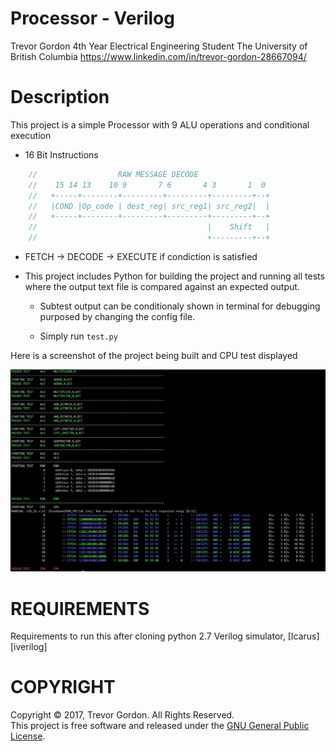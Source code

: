 # Processor - Verilog
Trevor Gordon
4th Year Electrical Engineering Student
The University of British Columbia
https://www.linkedin.com/in/trevor-gordon-28667094/

# Description

This project is a simple Processor with 9 ALU operations and conditional execution
- 16 Bit Instructions
```verilog
	//    				RAW MESSAGE DECODE
	//    15 14 13    10 9       7 6       4 3       1  0
	//   +-----+--------+---------+---------+---------+--+
	//   |COND |Op_code | dest_reg| src_reg1| src_reg2|  |
	//   +-----+--------+---------+---------+---------+--+
	//                                      |    Shift   |
	//                                      +---------+--+
```

- FETCH -> DECODE -> EXECUTE if condiction is satisfied	

- This project includes Python for building the project and running all tests where the output text file is compared
against an expected output. 

	- Subtest output can be conditionaly shown in terminal for debugging purposed by changing the config file.

	- Simply run `test.py`

Here is a screenshot of the project being built and CPU test displayed

![alt text](https://github.com/Trevor16gordon/Processor-Verilog/blob/FSM/Pictures/ENGR468-Trevor-Verilog-Tester.png)


# REQUIREMENTS
Requirements to run this after cloning
python 2.7 
Verilog simulator, [Icarus][iverilog]

# COPYRIGHT

Copyright &copy; 2017, Trevor Gordon.  All Rights Reserved.<br>
This project is free software and released under
the [GNU General Public License][gpl].

 [gpl]: http://www.gnu.org/licenses/gpl.html